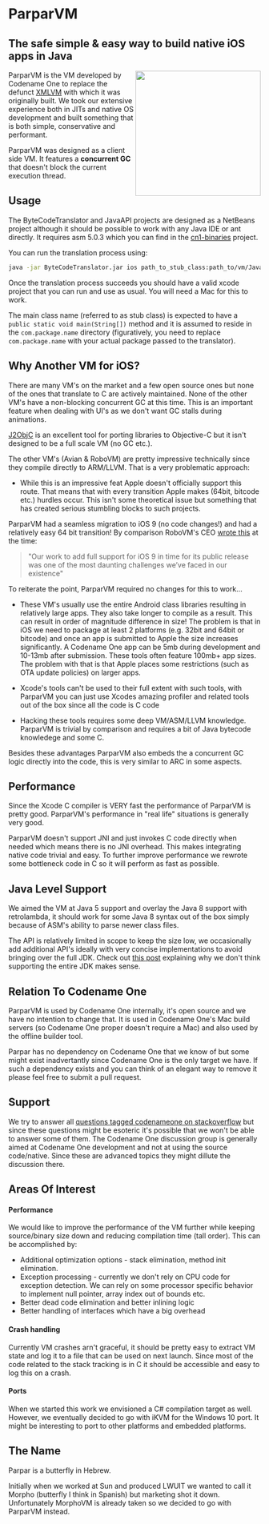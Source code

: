 # ParparVM
## The safe simple & easy way to build native iOS apps in Java

<img align="right" src="http://codenameone.com/img/parpar.png" height="250">

ParparVM is the VM developed by Codename One to replace the defunct [XMLVM](http://xmlvm.org) with which it was 
originally built. We took our extensive experience both in JITs and native OS development and built something
that is both simple, conservative and performant. 

ParparVM was designed as a client side VM. It features a **concurrent GC** that doesn't block the current execution thread. 

## Usage
The ByteCodeTranslator and JavaAPI projects are designed as a NetBeans project although it should be possible to work with any Java IDE or ant directly. It requires asm 5.0.3 which you can find in the [cn1-binaries](http://github.com/codenameone/cn1-binaries) project.

You can run the translation process using:

```bash
java -jar ByteCodeTranslator.jar ios path_to_stub_class:path_to/vm/JavaAPI/build/classes;path_to_your_classes  dest_build_dir MainClassName com.package.name "Title For Project" "1.0" ios none
```

Once the translation process succeeds you should have a valid xcode project that you can run and use as usual. You will need a Mac for this to work.

The main class name (referred to as stub class) is expected to have a `public static void main(String[])` method and it is assumed to reside in the `com.package.name` directory  (figuratively, you need to replace `com.package.name` with your actual package passed to the translator).

## Why Another VM for iOS?

There are many VM's on the market and a few open source ones but none of the ones that translate to C are actively maintained. None of the other VM's have a non-blocking concurrent GC at this time. This is an important feature when dealing with UI's as we don't want GC stalls during animations.

[J2ObjC](https://github.com/google/j2objc) is an excellent tool for porting libraries to Objective-C but it isn't designed
to be a full scale VM (no GC etc.).

The other VM's (Avian & RoboVM) are pretty impressive technically since they compile directly to ARM/LLVM. 
That is a very problematic approach:

 - While this is an impressive feat Apple doesn't officially support this route. That means that with every transition 
 Apple makes (64bit, bitcode etc.) hurdles occur. This isn't some theoretical issue but something that has created 
 serious stumbling blocks to such projects.
 
 ParparVM had a seamless migration to iOS 9 (no code changes!) and had a relatively easy 64 bit transition!
 By comparison RoboVM's CEO [wrote this](https://groups.google.com/d/msg/robovm/OnE3moz3d-8/nba0ury5CwAJ) at the time:

> "Our work to add full support for iOS 9 in time for its public release was one of the most daunting challenges we’ve faced in our existence" 

To reiterate the point, ParparVM required no changes for this to work...

 - These VM's usually use the entire Android class libraries resulting in relatively large apps. They also take longer 
 to compile as a result. This can result in order of magnitude difference in size! 
 The problem is that in iOS we need to package at least 2 platforms (e.g. 32bit and 64bit or bitcode) and once an app is submitted to Apple the size increases significantly. A Codename One app can be 5mb during development and 10-13mb after submission. These tools often feature 100mb+ app sizes. 
 The problem with that is that Apple places some restrictions (such as OTA update policies) on larger apps. 
 
 - Xcode's tools can't be used to their full extent with such tools, with ParparVM you can just use Xcodes amazing
 profiler and related tools out of the box since all the code is C code
 
 - Hacking these tools requires some deep VM/ASM/LLVM knowledge. ParparVM is trivial by comparison and requires a bit 
 of Java bytecode knowledege and some C. 


Besides these advantages ParparVM also embeds the a concurrent GC logic directly into the code, this is very similar to
ARC in some aspects. 

## Performance

Since the Xcode C compiler is VERY fast the performance of ParparVM is pretty good. ParparVM's performance in "real life" situations is generally very good.

ParparVM doesn't support JNI and just invokes C code directly when needed which means there is no JNI overhead. This makes integrating native code trivial and easy. To further improve performance we rewrote some bottleneck code in C so it will perform as fast as possible.

## Java Level Support

We aimed the VM at Java 5 support and overlay the Java 8 support with retrolambda, it should work for some Java 8 syntax out of the box simply because of ASM's ability to parse newer class files. 

The API is relatively limited in scope to keep the size low, we occasionally add additional API's ideally with very concise implementations to avoid bringing over the full JDK. Check out [this post](https://www.codenameone.com/blog/why-we-dont-support-the-full-java-api.html) explaining why we don't think supporting the entire JDK makes sense.

## Relation To Codename One

ParparVM is used by Codename One internally, it's open source and we have no intention to change that. It is used in Codename One's Mac build servers (so Codename One proper doesn't require a Mac) and also used by the offline builder tool.

Parpar has no dependency on Codename One that we know of but some might exist inadvertantly since Codename One is the only target we have. If such a dependency exists and you can think of an elegant way to remove it please feel free to submit a pull request.

## Support

We try to answer all [questions tagged codenameone on stackoverflow](http://stackoverflow.com/tags/codenameone) but since these questions might be esoteric it's possible that we won't be able to answer some of them. The Codename One discussion group is generally aimed at Codename One development and not at using the source code/native. Since these are advanced topics they might dillute the discussion there.

## Areas Of Interest

#### Performance
We would like to improve the performance of the VM further while keeping source/binary size down and reducing compilation time (tall order). This can be accomplished by:

  - Additional optimization options - stack elimination, method init elimination.
  - Exception processing - currently we don't rely on CPU code for exception detection. We can rely on some processor specific behavior to implement null pointer, array index out of bounds etc.
  - Better dead code elimination and better inlining logic
  - Better handling of interfaces which have a big overhead

#### Crash handling
Currently VM crashes arn't graceful, it should be pretty easy to extract VM state and log it to a file that can be used on next launch. Since most of the code related to the stack tracking is in C it should be accessible and easy to log this on a crash.

#### Ports
When we started this work we envisioned a C# compilation target as well. However, we eventually decided to go with iKVM for the Windows 10 port. It might be interesting to port to other platforms and embedded platforms.

## The Name

Parpar is a butterfly in Hebrew.

Initially when we worked at Sun and produced LWUIT we wanted to call it Morpho (butterfly I think in Spanish) but marketing shot it down.
Unfortunately MorphoVM is already taken so we decided to go with ParparVM instead.

